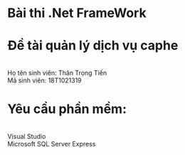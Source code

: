 # Bài thi .Net FrameWork
# Đề tài quản lý dịch vụ caphe
<br> Họ tên sinh viên: Thân Trọng Tiến
<br> Mã sinh viên: 18T1021319
# Yêu cầu phần mềm:
<br> Visual Studio 
<br> Microsoft SQL Server Express
